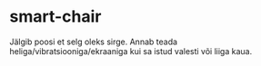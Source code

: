 # smart-chair
Jälgib poosi et selg oleks sirge. Annab teada heliga/vibratsiooniga/ekraaniga kui sa istud valesti või liiga kaua.
